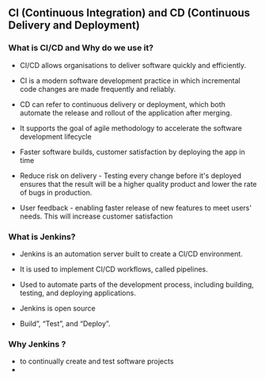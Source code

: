 ## CI (Continuous Integration) and CD (Continuous Delivery and Deployment)

### What is CI/CD and Why do we use it? 

- CI/CD allows organisations to deliver software quickly and efficiently.
  
- CI is a modern software development practice in which incremental code changes are made frequently and reliably.
- CD can refer to continuous delivery or deployment, which both automate the release and rollout of the application after merging.
- It supports the goal of agile methodology to accelerate the software development lifecycle
- Faster software builds, customer satisfaction by deploying the app in time
- Reduce risk on delivery - Testing every change before it's deployed ensures that the result will be a higher quality product and lower the rate of bugs in production.
- User feedback - enabling faster release of new features to meet users' needs. This will increase customer satisfaction 

### What is Jenkins?

- Jenkins is an automation server built to create a CI/CD environment.
- It is used to implement CI/CD workflows, called pipelines.
  
- Used to automate parts of the development process, including building, testing, and deploying applications.
- Jenkins is open source
- Build”, “Test”, and “Deploy”.

### Why Jenkins ?

- to continually create and test software projects
- 
